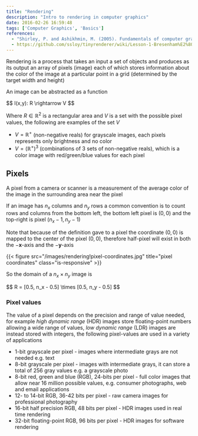 ```yaml
---
title: "Rendering"
description: "Intro to rendering in computer graphics"
date: 2016-02-26 16:59:48
tags: ['Computer Graphics', 'Basics']
references:
  - "Shirley, P. and Ashikhmin, M. (2005). Fundamentals of computer graphics. Wellesley, Mass.: AK Peters."
  - https://github.com/ssloy/tinyrenderer/wiki/Lesson-1-Bresenham%E2%80%99s-Line-Drawing-Algorithm
---
```


Rendering is a process that takes an input a set of objects and produces as its output an array of pixels (image) each of which stores information about the color of the image at a particular point in a grid (determined by the target width and height)

An image can be abstracted as a function

<div>$$
I(x,y): R \rightarrow V
$$</div>

Where $R \in \mathbb{R}^2$ is a rectangular area and $V$ is a set with the possible pixel values, the following are examples of the set $V$

- $V = \mathbb{R}^+$ (non-negative reals) for grayscale images, each pixels represents only brightness and no color
- $V = (\mathbb{R}^+)^3$ (combinations of 3 sets of non-negative reals), which is a color image with red/green/blue values for each pixel

## Pixels

A pixel from a camera or scanner is a measurement of the average color of the image in the surrounding area near the pixel

If an image has $n_x$ columns and $n_y$ rows a common convention is to count rows and columns from the bottom left, the bottom left pixel is $(0,0)$ and the top-right is pixel $(n_x - 1, n_y - 1)$

Note that because of the definition gave to a pixel the coordinate $(0,0)$ is mapped to the center of the pixel $(0,0)$, therefore half-pixel will exist in both the $-\mathbf{x}$-axis and the $-\mathbf{y}$-axis

{{< figure src="/images/rendering!pixel-coordinates.jpg" title="pixel coordinates" class="is-responsive" >}}

So the domain of a $n_x \times n_y$ image is

<div>$$
R = [0.5, n_x - 0.5] \times [0.5, n_y - 0.5]
$$</div>

### Pixel values

The value of a pixel depends on the precision and range of value needed, for example *high dynamic range* (HDR) images store floating-point numbers allowing a wide range of values, *low dynamic range* (LDR) images are instead stored with integers, the following pixel-values are used in a variety of applications

- 1-bit grayscale per pixel - images where intermediate grays are not needed e.g. text
- 8-bit grayscale per pixel - images with intermediate grays, it can store a total of 256 gray values e.g. a grayscale photo
- 8-bit red, green and blue (RGB), 24-bits per pixel - full color images that allow near 16 million possible values, e.g. consumer photographs, web and email applications
- 12- to 14-bit RGB, 36-42 bits per pixel - raw camera images for professional photography
- 16-bit half precision RGB, 48 bits per pixel - HDR images used in real time rendering
- 32-bit floating-point RGB, 96 bits per pixel - HDR images for software rendering
